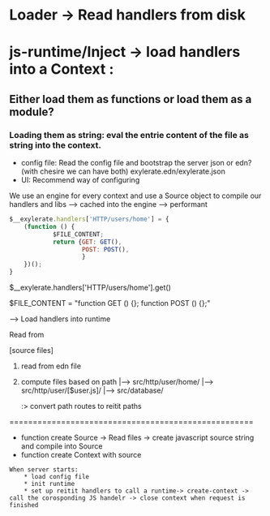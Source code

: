 # Loader -> Read handlers from disk
# js-runtime/Inject -> load handlers into a Context :
## Either load them as functions or load them as a module?
### Loading them as string: eval the entrie content of the file as string into the context.


* config file: Read the config file and bootstrap the server json or edn? (with chesire we can have both) exylerate.edn/exylerate.json
* UI: Recommend way of configuring 

We use an engine for every context and use a Source object to compile our handlers and libs --> cached into the engine --> performant
```javascript
$__exylerate.handlers['HTTP/users/home'] = {
    (function () {
            $FILE_CONTENT;
            return {GET: GET(),
                    POST: POST(),
                    }
    })();
}
```
$__exylerate.handlers['HTTP/users/home'].get()

$FILE_CONTENT = "function GET () {}; function POST () {};"

--> Load handlers into runtime

Read from 


[source files]
1) read from edn file
2) compute files based on path
    |--> src/http/user/home/
    |--> src/http/user/[$user.js]/
    |--> src/database/

    :> convert path routes to reitit paths


====================================================
   * function create Source -> Read files -> create javascript source string  and compile into Source
   * function create Context with source

    When server starts:
        * load config file
        * init runtime
        * set up reitit handlers to call a runtime-> create-context -> call the corosponding JS handelr -> close context when request is finished
